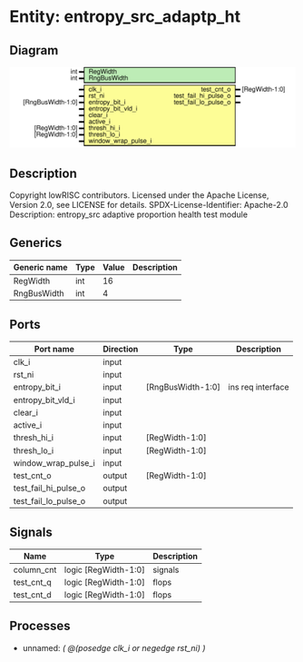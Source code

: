 # Entity: entropy_src_adaptp_ht
## Diagram
![Diagram](entropy_src_adaptp_ht.svg "Diagram")
## Description
Copyright lowRISC contributors.
 Licensed under the Apache License, Version 2.0, see LICENSE for details.
 SPDX-License-Identifier: Apache-2.0
 Description: entropy_src adaptive proportion health test module
 
## Generics
| Generic name | Type | Value | Description |
| ------------ | ---- | ----- | ----------- |
| RegWidth     | int  | 16    |             |
| RngBusWidth  | int  | 4     |             |
## Ports
| Port name            | Direction | Type              | Description       |
| -------------------- | --------- | ----------------- | ----------------- |
| clk_i                | input     |                   |                   |
| rst_ni               | input     |                   |                   |
| entropy_bit_i        | input     | [RngBusWidth-1:0] | ins req interface |
| entropy_bit_vld_i    | input     |                   |                   |
| clear_i              | input     |                   |                   |
| active_i             | input     |                   |                   |
| thresh_hi_i          | input     | [RegWidth-1:0]    |                   |
| thresh_lo_i          | input     | [RegWidth-1:0]    |                   |
| window_wrap_pulse_i  | input     |                   |                   |
| test_cnt_o           | output    | [RegWidth-1:0]    |                   |
| test_fail_hi_pulse_o | output    |                   |                   |
| test_fail_lo_pulse_o | output    |                   |                   |
## Signals
| Name       | Type                 | Description |
| ---------- | -------------------- | ----------- |
| column_cnt | logic [RegWidth-1:0] | signals     |
| test_cnt_q | logic [RegWidth-1:0] | flops       |
| test_cnt_d | logic [RegWidth-1:0] | flops       |
## Processes
- unnamed: _( @(posedge clk_i or negedge rst_ni) )_

